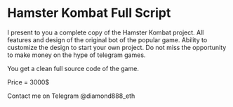 # Hamster Kombat Full Script

I present to you a complete copy of the Hamster Kombat project. All features and design of the original bot of the popular game. Ability to customize the design to start your own project. Do not miss the opportunity to make money on the hype of telegram games. 

You get a clean full source code of the game.

Price = 3000$ 

Contact me on Telegram @diamond888_eth
